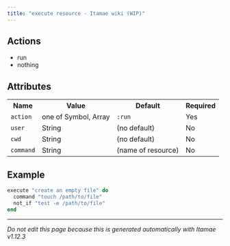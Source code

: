 ```yaml
---
title: "execute resource - Itamae wiki (WIP)"
---
```


## Actions

- run
- nothing

## Attributes

<table>
  <tr>
    <th>Name</th>
    <th>Value</th>
    <th>Default</th>
    <th>Required</th>
  </tr>
    <tr>
      <td><code>action</code></td>
      <td>one of Symbol, Array</td>
      <td><code>:run</code></td>
      <td>Yes</td>
    </tr>
    <tr>
      <td><code>user</code></td>
      <td>String</td>
      <td>(no default)</td>
      <td>No</td>
    </tr>
    <tr>
      <td><code>cwd</code></td>
      <td>String</td>
      <td>(no default)</td>
      <td>No</td>
    </tr>
    <tr>
      <td><code>command</code></td>
      <td>String</td>
      <td>(name of resource)</td>
      <td>No</td>
    </tr>
</table>

## Example

```ruby
execute "create an empty file" do
  command "touch /path/to/file"
  not_if "test -e /path/to/file"
end
```


***

_Do not edit this page because this is generated automatically with Itamae v1.12.3_
